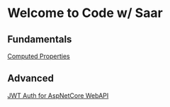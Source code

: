 # Welcome to Code w/ Saar

## Fundamentals

[Computed Properties](./ComputedProperty)

## Advanced

[JWT Auth for AspNetCore WebAPI](./Auth.AspNetCore.WebApi/Readme.md)